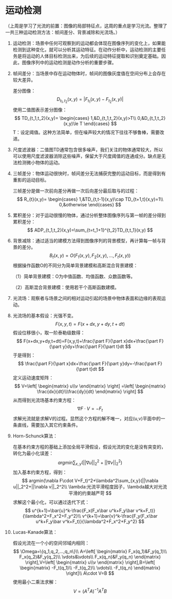 # 运动检测

（上周是学习了光流的前置：图像的局部特征点，这周的重点是学习光流。整理了一共三种运动检测方法：帧间差分、背景减除和光流场。）

1. 运动检测：场景中任何可观察到的运动都会体现在图像序列的变化上，如果能检测到这种变化，就可以分析其运动特征。在动作分析中，运动检测的主要任务是将运动的人体目标检测出来，为后续的运动特征提取和识别奠定基础。因此，图像序列中的运动检测是动作分析的重要步骤。

2. 帧间差分：当场景中存在运动物体时，帧间的图像灰度值在空间分布上会存在较大差异。

   差分图像：
   $$
   D_{t_1,t_2}(x,y)=|F_{t_1}(x,y)-F_{t_2}(x,y)|
   $$
   使用二值图表示差分图像：
   $$
   TD_{t_1,t_2}(x,y)=
   \begin{cases}
   1,&D_{t_1,t_2}(x,y)>T\\
   0,&D_{t_1,t_2}(x,y)\le T
   \end{cases}
   $$
   T：设定阈值。这种方法简单，但在噪声较大的情况下往往不够鲁棒，需要改进。

3. 尺度滤波器：二值图TD通常包含很多噪声，我们关注的物体通常较大，所以可以使用尺度滤波器消除这些噪声，保留大于尺度阈值的连通成分。缺点是无法检测微小物体的运动。

4. 三帧差分：物体运动很快时，帧间差分无法捕获完整的运动目标，而是得到有重影的运动目标。

   三帧差分是做一次前向差分再做一次后向差分最后取与的过程：
   $$
   R_{t}(x,y)=
   \begin{cases}
   1,&TD_{t,t-1}(x,y)\cap TD_{t+1,t}(x,y)=1\\
   0,&otherwise
   \end{cases}
   $$

5. 累积差分：对于运动很慢的物体，通过分析整体图像序列与第一帧的差分得到累积差分：
   $$
   ADP_{t_1,t_2}(x,y)=\sum_{t=t_1+1}^{t_2}TD_{t,t_1}(x,y)
   $$

6. 背景减除：通过适当的建模方法得到图像序列的背景模型，再计算每一帧与背景的差分。
   $$
   B_t(x,y)=O(F_1(x,y),F_2(x,y),...,F_t(x,y))
   $$
   根据操作函数O的不同分为简单背景建模和高斯混合背景建模：

   （1）简单背景建模：O为中值函数、均值函数、众数函数等。

   （2）高斯混合背景建模：使用若干个高斯函数建模。

7. 光流场：观察者与场景之间的相对运动引起的场景中物体表面和边缘的表观运动。

8. 光流场的基本假设：光强不变。
   $$
   F(x,y,t)=F(x+dx,y+dy,t+dt)
   $$
   假设位移很小，取一阶泰勒级数得：
   $$
   F(x+dx,y+dy,t+dt)=F(x,y,t)+\frac{\part F}{\part x}dx+\frac{\part F}{\part y}dy+\frac{\part F}{\part t}dt
   $$
   于是得到：
   $$
   \frac{\part F}{\part x}dx+\frac{\part F}{\part y}dy=-\frac{\part F}{\part t}dt
   $$
   定义运动速度矩阵：
   $$
   V=\left[
   \begin{matrix}
   u\\v
   \end{matrix}
   \right]
   =\left[
   \begin{matrix}
   \frac{dx}{dt}\\\frac{dy}{dt}
   \end{matrix}
   \right]
   $$
   从而得到光流场基本约束方程：
   $$
   \nabla F\cdot V=-F_t
   $$
   求解光流就是求解V的过程。显然这个方程的解不唯一，对应(u,v)平面中的一条直线，需要加入其它约束条件。

9. Horn-Schunck算法：

   在基本约束方程的基础上添加全局平滑假设，假设光流的变化是没有突变的，转化为最小化误差：
   $$
   argmin\sum_{x,y}(||\nabla u||_2^2+||\nabla v||_2^2)
   $$
   加入基本约束方程，得到：
   $$
   argmin(\nabla F\cdot V+F_t)^2+\lambda^2\sum_{x,y}(||\nabla u||_2^2+||\nabla v||_2^2\\
   \lambda:光流平滑程度因子，\lambda越大对光流平滑的约束越严苛
   $$
   求解这个最小化，可以通过迭代下式：
   $$
   u^{k+1}=\bar{u}^k-\frac{F_x(F_x\bar u^k+F_y\bar v^k+F_t)}{\lambda^2+F_x^2+F_y^2}\\
   v^{k+1}=\bar{v}^k-\frac{F_y(F_x\bar u^k+F_y\bar v^k+F_t)}{\lambda^2+F_x^2+F_y^2}
   $$

10. Lucas-Kanade算法：

    假设光流在一个小的空间邻域内相同：
    $$
    \Omega=\{q_1,q_2,...,q_n\}\\
    A=\left[
    \begin{matrix}
    F_x(q_1)&F_y(q_1)\\
    F_x(q_2)&F_y(q_2)\\
    \vdots&\vdots\\
    F_x(q_n)&F_y(q_n)
    \end{matrix}
    \right],V=\left[
    \begin{matrix}
    u\\v
    \end{matrix}
    \right],B=\left[
    \begin{matrix}
    -F_t(q_1)\\
    -F_t(q_2)\\
    \vdots\\
    -F_t(q_n)
    \end{matrix}
    \right]\\
    A\cdot V=B
    $$
    使用最小二乘法求解：
    $$
    V=(A^TA)^{-1}A^TB
    $$
    